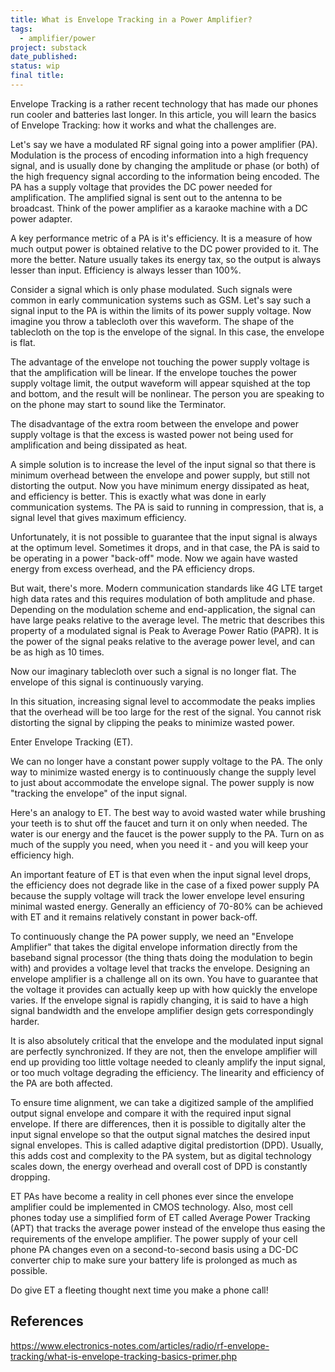 ```yaml
---
title: What is Envelope Tracking in a Power Amplifier?
tags:
  - amplifier/power
project: substack
date_published: 
status: wip
final title:
---
```

Envelope Tracking is a rather recent technology that has made our phones run cooler and batteries last longer. In this article, you will learn the basics of Envelope Tracking: how it works and what the challenges are.

Let's say we have a modulated RF signal going into a power amplifier (PA). Modulation is the process of encoding information into a high frequency signal, and is usually done by changing the amplitude or phase (or both) of the high frequency signal according to the information being encoded. The PA has a supply voltage that provides the DC power needed for amplification. The amplified signal is sent out to the antenna to be broadcast. Think of the power amplifier as a karaoke machine with a DC power adapter.

A key performance metric of a PA is it's efficiency. It is a measure of how much output power is obtained relative to the DC power provided to it. The more the better. Nature usually takes its energy tax, so the output is always lesser than input. Efficiency is always lesser than 100%.

Consider a signal which is only phase modulated. Such signals were common in early communication systems such as GSM. Let's say such a signal input to the PA is within the limits of its power supply voltage. Now imagine you throw a tablecloth over this waveform. The shape of the tablecloth on the top is the envelope of the signal. In this case, the envelope is flat.

The advantage of the envelope not touching the power supply voltage is that the amplification will be linear. If the envelope touches the power supply voltage limit, the output waveform will appear squished at the top and bottom, and the result will be nonlinear. The person you are speaking to on the phone may start to sound like the Terminator.

The disadvantage of the extra room between the envelope and power supply voltage is that the excess is wasted power not being used for amplification and being dissipated as heat.

A simple solution is to increase the level of the input signal so that there is minimum overhead between the envelope and power supply, but still not distorting the output. Now you have minimum energy dissipated as heat, and efficiency is better. This is exactly what was done in early communication systems. The PA is said to running in compression, that is, a signal level that gives maximum efficiency.

Unfortunately, it is not possible to guarantee that the input signal is always at the optimum level. Sometimes it drops, and in that case, the PA is said to be operating in a power "back-off" mode. Now we again have wasted energy from excess overhead, and the PA efficiency drops.

But wait, there's more. Modern communication standards like 4G LTE target high data rates and this requires modulation of both amplitude and phase. Depending on the modulation scheme and end-application, the signal can have large peaks relative to the average level. The metric that describes this property of a modulated signal is Peak to Average Power Ratio (PAPR). It is the power of the signal peaks relative to the average power level, and can be as high as 10 times.

Now our imaginary tablecloth over such a signal is no longer flat. The envelope of this signal is continuously varying.

In this situation, increasing signal level to accommodate the peaks implies that the overhead will be too large for the rest of the signal. You cannot risk distorting the signal by clipping the peaks to minimize wasted power. 

Enter Envelope Tracking (ET).

We can no longer have a constant power supply voltage to the PA. The only way to minimize wasted energy is to continuously change the supply level to just about accommodate the envelope signal. The power supply is now "tracking the envelope" of the input signal.

Here's an analogy to ET. The best way to avoid wasted water while brushing your teeth is to shut off the faucet and turn it on only when needed. The water is our energy and the faucet is the power supply to the PA. Turn on as much of the supply you need, when you need it - and you will keep your efficiency high.

An important feature of ET is that even when the input signal level drops, the efficiency does not degrade like in the case of a fixed power supply PA because the supply voltage will track the lower envelope level ensuring minimal wasted energy. Generally an efficiency of 70-80% can be achieved with ET and it remains relatively constant in power back-off.

To continuously change the PA power supply, we need an "Envelope Amplifier" that takes the digital envelope information directly from the baseband signal processor (the thing thats doing the modulation to begin with) and provides a voltage level that tracks the envelope. Designing an envelope amplifier is a challenge all on its own. You have to guarantee that the voltage it provides can actually keep up with how quickly the envelope varies. If the envelope signal is rapidly changing, it is said to have a high signal bandwidth and the envelope amplifier design gets correspondingly harder.

It is also absolutely critical that the envelope and the modulated input signal are perfectly synchronized. If they are not, then the envelope amplifier will end up providing too little voltage needed to cleanly amplify the input signal, or too much voltage degrading the efficiency. The linearity and efficiency of the PA are both affected.

To ensure time alignment, we can take a digitized sample of the amplified output signal envelope and compare it with the required input signal envelope. If there are differences, then it is possible to digitally alter the input signal envelope so that the output signal matches the desired input signal envelopes. This is called adaptive digital predistortion (DPD).  Usually, this adds cost and complexity to the PA system, but as digital technology scales down, the energy overhead and overall cost of DPD is constantly dropping.

ET PAs have become a reality in cell phones ever since the envelope amplifier could be implemented in CMOS technology. Also, most cell phones today use a simplified form of ET called Average Power Tracking (APT) that tracks the average power instead of the envelope thus easing the requirements of the envelope amplifier. The power supply of your cell phone PA changes even on a second-to-second basis using a DC-DC converter chip to make sure your battery life is prolonged as much as possible.

Do give ET a fleeting thought next time you make a phone call!

## References

https://www.electronics-notes.com/articles/radio/rf-envelope-tracking/what-is-envelope-tracking-basics-primer.php

